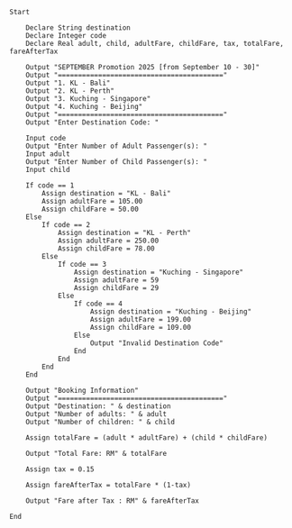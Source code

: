     Start

        Declare String destination
        Declare Integer code
        Declare Real adult, child, adultFare, childFare, tax, totalFare, fareAfterTax

        Output "SEPTEMBER Promotion 2025 [from September 10 - 30]"
        Output "========================================="
        Output "1. KL - Bali"
        Output "2. KL - Perth"
        Output "3. Kuching - Singapore"
        Output "4. Kuching - Beijing"
        Output "========================================="
        Output "Enter Destination Code: "

        Input code
        Output "Enter Number of Adult Passenger(s): "
        Input adult
        Output "Enter Number of Child Passenger(s): "
        Input child

        If code == 1
            Assign destination = "KL - Bali"
            Assign adultFare = 105.00
            Assign childFare = 50.00
        Else
            If code == 2
                Assign destination = "KL - Perth"
                Assign adultFare = 250.00
                Assign childFare = 78.00
            Else
                If code == 3
                    Assign destination = "Kuching - Singapore"
                    Assign adultFare = 59
                    Assign childFare = 29
                Else
                    If code == 4
                        Assign destination = "Kuching - Beijing"
                        Assign adultFare = 199.00
                        Assign childFare = 109.00
                    Else
                        Output "Invalid Destination Code"
                    End
                End
            End
        End

        Output "Booking Information"
        Output "========================================="
        Output "Destination: " & destination
        Output "Number of adults: " & adult
        Output "Number of children: " & child

        Assign totalFare = (adult * adultFare) + (child * childFare)

        Output "Total Fare: RM" & totalFare

        Assign tax = 0.15

        Assign fareAfterTax = totalFare * (1-tax)

        Output "Fare after Tax : RM" & fareAfterTax

    End